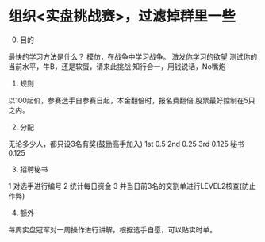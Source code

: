 # 组织<实盘挑战赛>，过滤掉群里一些

0. 目的

  最快的学习方法是什么？
  模仿，在战争中学习战争。
  激发你学习的欲望
  测试你的当前水平，牛B，还是软蛋，请来此挑战
  知行合一，用钱说话，No嘴炮

1. 规则

  以100起价，参赛选手自参赛日起，本金翻倍时，报名费翻倍
  股票最好控制在5只之内。

2. 分配

  无论多少人，都只设3名有奖(鼓励高手加入)
  1st 0.5
  2nd 0.25
  3rd 0.125
  秘书0.125

3. 招聘秘书

  1 对选手进行编号
  2 统计每日资金
  3 并当日前3名的交割单进行LEVEL2核查(防止作弊)

4. 额外

  每周实盘冠军对一周操作进行讲解，根据选手自愿，可以贴实时单。

